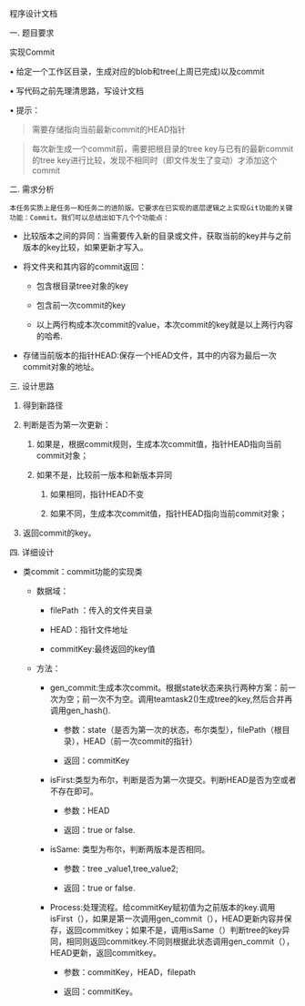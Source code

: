 程序设计文档

一.  题目要求

实现Commit

• 给定一个工作区目录，生成对应的blob和tree(上周已完成)以及commit

• 写代码之前先理清思路，写设计文档

• 提示：

>   需要存储指向当前最新commit的HEAD指针

>   每次新生成一个commit前，需要把根目录的tree key与已有的最新commit的tree key进行比较，发现不相同时（即文件发生了变动）才添加这个commit

二.  需求分析

    本任务实质上是任务一和任务二的进阶版。它要求在已实现的底层逻辑之上实现Git功能的关键功能：Commit。我们可以总结出如下几个个功能点：

-   比较版本之间的异同：当需要传入新的目录或文件，获取当前的key并与之前版本的key比较，如果更新才写入。

-   将文件夹和其内容的commit返回：

    -   包含根目录tree对象的key

    -   包含前一次commit的key

    -   以上两行构成本次commit的value，本次commit的key就是以上两行内容的哈希.

-   存储当前版本的指针HEAD:保存一个HEAD文件，其中的内容为最后一次commit对象的地址。

三.  设计思路

1.  得到新路径

2.  判断是否为第一次更新：

    1.  如果是，根据commit规则，生成本次commit值，指针HEAD指向当前commit对象；

    2.  如果不是，比较前一版本和新版本异同

        1.  如果相同，指针HEAD不变

        2.  如果不同，生成本次commit值，指针HEAD指向当前commit对象；

3.  返回commit的key。

四.  详细设计

-   类commit：commit功能的实现类

    -   数据域：

        -   filePath ：传入的文件夹目录

        -   HEAD：指针文件地址

        -   commitKey:最终返回的key值

    -   方法：

        -   gen_commit:生成本次commit。根据state状态来执行两种方案：前一次为空；前一次不为空。调用teamtask2()生成tree的key,然后合并再调用gen_hash().

            -   参数：state（是否为第一次的状态，布尔类型），filePath（根目录），HEAD（前一次commit的指针）

            -   返回：commitKey

        -   isFirst:类型为布尔，判断是否为第一次提交。判断HEAD是否为空或者不存在即可。

            -   参数：HEAD

            -   返回：true or false.

        -   isSame: 类型为布尔，判断两版本是否相同。

            -   参数：tree \_value1,tree_value2;

            -   返回：true or false.

        -   Process:处理流程。给commitKey赋初值为之前版本的key.调用isFirst（），如果是第一次调用gen_commit（），HEAD更新内容并保存，返回commitkey；如果不是，调用isSame（）判断tree的key异同，相同则返回commitkey.不同则根据此状态调用gen_commit（），HEAD更新，返回commitkey。

            -   参数：commitKey，HEAD，filepath

            -   返回：commitKey。
